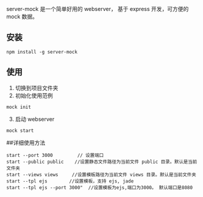 server-mock 是一个简单好用的 webserver， 基于 express 开发，可方便的 mock 数据。


## 安装
```
npm install -g server-mock
```

## 使用
1. 切换到项目文件夹
2. 初始化使用范例
```
mock init
```
3. 启动 webserver
```
mock start
```

##详细使用方法
``` 
start --port 3000         // 设置端口
start --public public    //设置静态文件路径为当前文件 public 目录。默认是当前文件夹
start --views views     //设置模板路径为当前文件 views 目录。默认是当前文件夹
start --tpl ejs        //设置模板，支持 ejs, jade
start --tpl ejs --port 3000"  //设置模板为ejs,端口为3000。 默认端口是8080

```

